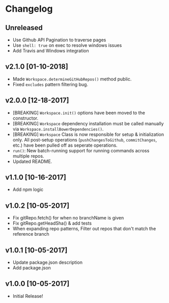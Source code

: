 # Changelog

## Unreleased
<!-- Add new, unreleased items here. -->
- Use Github API Pagination to traverse pages
- Use `shell: true` on exec to resolve windows issues
- Add Travis and Windows integration

## v2.1.0 [01-10-2018]
- Made `Workspace.determineGitHubRepos()` method public.
- Fixed `excludes` pattern filtering bug.

## v2.0.0 [12-18-2017]
- [BREAKING] `Workspace.init()` options have been moved to the constructor.
- [BREAKING] `Workspace` dependency installation must be called manually via
`Workspace.installBowerDependencies()`.
- [BREAKING] `Workspace` Class is now responsible for setup & initialization only. All
post-setup operations (`pushChangesToGithub`, `commitChanges`, etc.) have been
pulled off as seperate operations.
- `run()`: New batch-running support for running commands across multiple repos.
- Updated README.


## v1.1.0 [10-16-2017]
- Add npm logic

## v1.0.2 [10-05-2017]
- Fix gitRepo.fetch() for when no branchName is given
- Fix gitRepo.getHeadSha() & add tests
- When expanding repo patterns, Filter out repos that don't match the reference branch

## v1.0.1 [10-05-2017]
- Update package.json description
- Add package.json

## v1.0.0 [10-05-2017]
- Initial Release!

